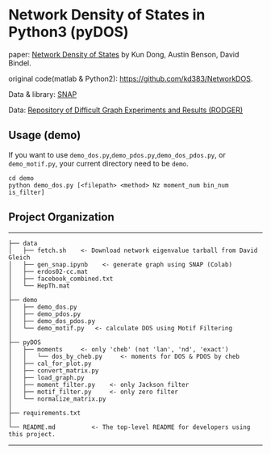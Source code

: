 Network Density of States in Python3 (pyDOS)
==============================
paper:  [Network Density of States](https://arxiv.org/abs/1905.09758) by Kun Dong, Austin Benson, David Bindel. 

original code(matlab & Python2):  https://github.com/kd383/NetworkDOS.

Data & library: [SNAP](http://snap.stanford.edu)

Data: [Repository of Difficult Graph Experiments and Results (RODGER)](https://www.cs.purdue.edu/homes/dgleich/rodger/)

## Usage (demo)
If you want to use `demo_dos.py`,`demo_pdos.py`,`demo_dos_pdos.py`, or `demo_motif.py`, your current directory need to be `demo`.

```
cd demo
python demo_dos.py [<filepath> <method> Nz moment_num bin_num is_filter]
```

## Project Organization
------------
    ├── data 
    │   ├── fetch.sh    <- Download network eigenvalue tarball from David Gleich
    │   ├── gen_snap.ipynb    <- generate graph using SNAP (Colab)
    │   ├── erdos02-cc.mat   
    │   ├── facebook_combined.txt
    │   └── HepTh.mat
    │
    ├── demo
    │   ├── demo_dos.py    
    │   ├── demo_pdos.py   
    │   ├── demo_dos_pdos.py 
    │   └── demo_motif.py   <- calculate DOS using Motif Filtering
    │
    ├── pyDOS
    │   ├── moments     <- only 'cheb' (not 'lan', 'nd', 'exact')
    │   │   └── dos_by_cheb.py     <- moments for DOS & PDOS by cheb
    │   ├── cal_for_plot.py
    │   ├── convert_matrix.py
    │   ├── load_graph.py
    │   ├── moment_filter.py    <- only Jackson filter
    │   ├── motif_filter.py     <- only zero filter
    │   └── normalize_matrix.py
    │
    ├── requirements.txt
    │
    └── README.md          <- The top-level README for developers using this project.

--------

